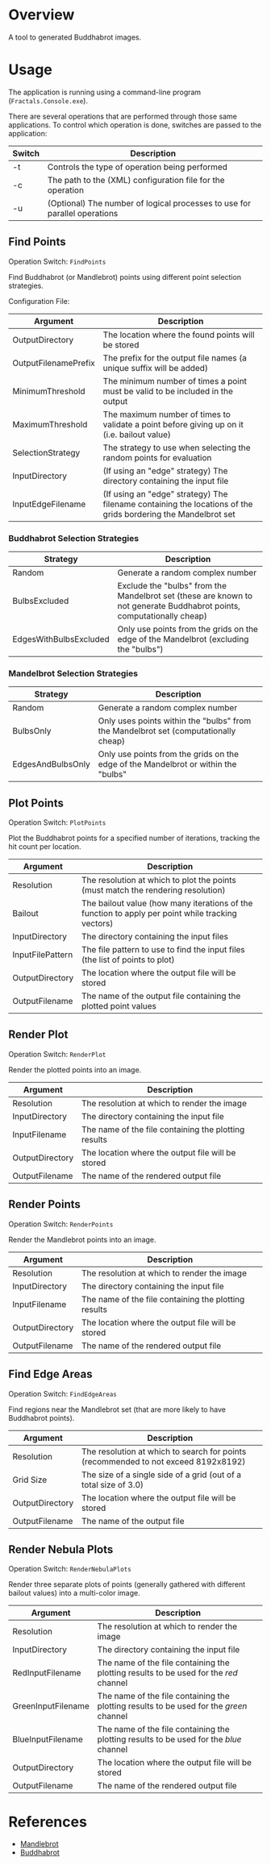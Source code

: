 # Overview

A tool to generated Buddhabrot images.

# Usage

The application is running using a command-line program (`Fractals.Console.exe`).

There are several operations that are performed through those same applications.
To control which operation is done, switches are passed to the application:

Switch | Description
------ | --------------------------------------------------------------------------
-t     | Controls the type of operation being performed
-c     | The path to the (XML) configuration file for the operation
-u     | (Optional) The number of logical processes to use for parallel operations

## Find Points

Operation Switch: `FindPoints`

Find Buddhabrot (or Mandlebrot) points using different point selection strategies.

Configuration File:

Argument             | Description
-------------------- | --------------------------------------------------------------------------------------------------------------
OutputDirectory      | The location where the found points will be stored
OutputFilenamePrefix | The prefix for the output file names (a unique suffix will be added)
MinimumThreshold     | The minimum number of times a point must be valid to be included in the output
MaximumThreshold     | The maximum number of times to validate a point before giving up on it (i.e. bailout value)
SelectionStrategy    | The strategy to use when selecting the random points for evaluation
InputDirectory       | (If using an "edge" strategy) The directory containing the input file
InputEdgeFilename    | (If using an "edge" strategy) The filename containing the locations of the grids bordering the Mandelbrot set

### Buddhabrot Selection Strategies

Strategy               | Description
---------------------- | -----------------------------------------------------------------------------------------------------------------------
Random                 | Generate a random complex number
BulbsExcluded          | Exclude the "bulbs" from the Mandelbrot set (these are known to not generate Buddhabrot points, computationally cheap)
EdgesWithBulbsExcluded | Only use points from the grids on the edge of the Mandelbrot (excluding the "bulbs")

### Mandelbrot Selection Strategies

Strategy               | Description
---------------------- | -----------------------------------------------------------------------------------------------------------------------
Random                 | Generate a random complex number
BulbsOnly              | Only uses points within the "bulbs" from the Mandelbrot set (computationally cheap)
EdgesAndBulbsOnly      | Only use points from the grids on the edge of the Mandelbrot or within the "bulbs"

## Plot Points

Operation Switch: `PlotPoints`

Plot the Buddhabrot points for a specified number of iterations, tracking the hit count per location.

Argument             | Description
-------------------- | --------------------------------------------------------------------------------------------------------------
Resolution           | The resolution at which to plot the points (must match the rendering resolution)
Bailout              | The bailout value (how many iterations of the function to apply per point while tracking vectors)
InputDirectory       | The directory containing the input files
InputFilePattern     | The file pattern to use to find the input files (the list of points to plot)
OutputDirectory      | The location where the output file will be stored
OutputFilename       | The name of the output file containing the plotted point values

## Render Plot

Operation Switch: `RenderPlot`

Render the plotted points into an image.

Argument             | Description
-------------------- | --------------------------------------------------------------------------------------------------------------
Resolution           | The resolution at which to render the image
InputDirectory       | The directory containing the input file
InputFilename        | The name of the file containing the plotting results
OutputDirectory      | The location where the output file will be stored
OutputFilename       | The name of the rendered output file

## Render Points

Operation Switch: `RenderPoints`

Render the Mandlebrot points into an image.

Argument             | Description
-------------------- | --------------------------------------------------------------------------------------------------------------
Resolution           | The resolution at which to render the image
InputDirectory       | The directory containing the input file
InputFilename        | The name of the file containing the plotting results
OutputDirectory      | The location where the output file will be stored
OutputFilename       | The name of the rendered output file

## Find Edge Areas

Operation Switch: `FindEdgeAreas`

Find regions near the Mandlebrot set (that are more likely to have Buddhabrot points).

Argument             | Description
-------------------- | --------------------------------------------------------------------------------------------------------------
Resolution           | The resolution at which to search for points (recommended to not exceed 8192x8192)
Grid Size            | The size of a single side of a grid (out of a total size of 3.0)
OutputDirectory      | The location where the output file will be stored
OutputFilename       | The name of the output file

## Render Nebula Plots

Operation Switch: `RenderNebulaPlots`

Render three separate plots of points (generally gathered with different bailout values) into a multi-color image.

Argument             | Description
-------------------- | --------------------------------------------------------------------------------------------------------------
Resolution           | The resolution at which to render the image
InputDirectory       | The directory containing the input file
RedInputFilename     | The name of the file containing the plotting results to be used for the *red* channel
GreenInputFilename   | The name of the file containing the plotting results to be used for the *green* channel
BlueInputFilename    | The name of the file containing the plotting results to be used for the *blue* channel
OutputDirectory      | The location where the output file will be stored
OutputFilename       | The name of the rendered output file

# References

* [Mandlebrot](https://en.wikipedia.org/wiki/Mandelbrot_set)
* [Buddhabrot](https://en.wikipedia.org/wiki/Buddhabrot)
